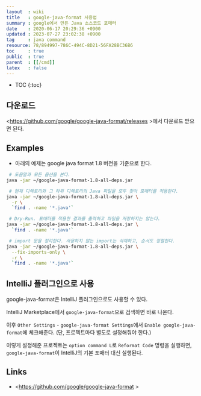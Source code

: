 ```yaml
---
layout  : wiki
title   : google-java-format 사용법
summary : google에서 만든 Java 소스코드 포매터
date    : 2020-06-17 20:29:36 +0900
updated : 2023-07-27 23:02:38 +0900
tag     : java command
resource: 78/894997-786C-494C-8D21-56FA28BC36B6
toc     : true
public  : true
parent  : [[/cmd]]
latex   : false
---
```

* TOC
{:toc}

## 다운로드

<https://github.com/google/google-java-format/releases >에서 다운로드 받으면 된다.

## Examples

- 아래의 예제는 google java format 1.8 버전을 기준으로 한다.

```sh
 # 도움말과 모든 옵션을 본다.
java -jar ~/google-java-format-1.8-all-deps.jar

 # 현재 디렉토리와 그 하위 디렉토리의 Java 파일을 모두 찾아 포매터를 적용한다.
java -jar ~/google-java-format-1.8-all-deps.jar \
  -r \
  `find . -name '*.java'`

 # Dry-Run. 포매터를 적용한 결과를 출력하고 파일을 저장하지는 않는다.
java -jar ~/google-java-format-1.8-all-deps.jar \
  `find . -name '*.java'`

 # import 문을 정리한다. 사용하지 않는 import는 삭제하고, 순서도 정렬한다.
java -jar ~/google-java-format-1.8-all-deps.jar \
  --fix-imports-only \
  -r \
  `find . -name '*.java'`
```

## IntelliJ 플러그인으로 사용

google-java-format은 IntelliJ 플러그인으로도 사용할 수 있다.

IntelliJ Marketplace에서 `google-java-format`으로 검색하면 바로 나온다.

이후 `Other Settings` - `google-java-format Settings`에서 `Enable google-java-format`에 체크해준다.
(단, 프로젝트마다 별도로 설정해줘야 한다.)

이렇게 설정해준 프로젝트는 `option command L`로 `Reformat Code` 명령을 실행하면, `google-java-format`이 IntelliJ의 기본 포매터 대신 실행된다.

## Links

- <https://github.com/google/google-java-format >

